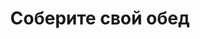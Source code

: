 ---
layout: lunch
title: "Соберите свой обед"
description: "<span class='text-primary'>Внимание!</span> Заказ обеда с доставкой на текущий день должен быть оформлен <b>до 11.00</b>."
subdescription1: "Читайте [условия доставки](/delivery/ 'Условия доставки | ХаусФреш')"
metadescription: "Заказать Обед в Офис. Большой выбор Блюд, Новое Домашнее Меню Каждый День. Доступные цены, Скидки. Организация Корпоративного Питания. | Доставка еды в офис"
metakeywords: "Заказ домашних комплексных обедов: Салаты, Супы, Вторые блюда, Гарниры, Хлеб, Выпечка, Напитки. Корпоративное питание. Доставка обедов в офис Минск"
sitetitle: "Комплексные Обеды 🥗 (Корпоративное питание) | Доставка в офис"
weekMenu:
- weekDay: Открыт приём заказов на Понедельник
  day: 10 сентября
  validFromOrderDate: "2018-09-07 11:31:00"
  validToOrderDate: "2018-09-10 10:59:59"
  courses:
  - title: Салаты
    items:
    - title: Салат «Папараць-кветка»
      id: 21	
      ingredients: говядина отварная, ветчина, овощи, яйцо, майонез
      weight: 150
      price: 2.95
    - title: Салат-коктейль  «Вянок»
      id: 22
      ingredients: ветчина, чернослив, огурец яйцо, майонез
      weight: 150
      price: 3.15
    - title: Салат из белокочанной капусты со свеклой и морковью
      id: 23
      ingredients: капуста, свекла, морковь, заправка
      weight: 150
      price: 1.50
  - title: Супы
    items:  
    - title: Суп из овощей с фасолью
      id: 24
      ingredients: 
      weight: 250
      price: 1.95
    - title: Щи из свежей капусты с картофелем
      id: 25
      ingredients: 
      weight: 250/20
      price: 1.95
  - title: Вторые блюда
    items:
    - title: Фрикадельки в соусе 
      id: 26
      ingredients: свинина, лук, морковь, соус сметанный
      weight: 110/50
      price: 3.10
    - title: Свинина деликатесная
      id: 27
      ingredients: свинина, специи
      weight: 145
      price: 3.95
    - title: Гуляш из свинины
      id: 28
      ingredients: свинина, специи
      weight: 75/75
      price: 3.30
  - title: Гарниры
    items:
    - title: Капуста, тушенная с яблоками
      id: 29
      ingredients: 
      weight: 200
      price: 1.50
    - title: Каша рассыпчатая рисовая
      id: 30
      ingredients: 
      weight: 150
      price: 0.85
- weekDay: Открыт приём заказов на Вторник
  day: 11 сентября 
  validFromOrderDate: "2018-09-10 11:00:00"
  validToOrderDate: "2018-09-11 10:59:59"
  courses:
  - title: Салаты
    items:
    - title: Салат «Мясной»
      id: 31
      ingredients: говядина отварная, овощи, майонез
      weight: 150
      price: 2.45
    - title: Винегрет с сельдью
      id: 32
      ingredients: овощи отварные, овощи маринованные, сельдь филе, заправка
      weight: 150
      price: 2.10
    - title: Салат «Капуста по-слуцки»
      id: 33
      ingredients: капуста белокочанная, морковь, маринад
      weight: 150
      price: 1.75
  - title: Супы
    items:  
    - title: Суп-пюре из разных овощей с сухариками
      id: 34
      ingredients: 
      weight: 250/10
      price: 2.40
    - title: Солянка сборная мясная
      id: 35
      ingredients: 
      weight: 250/30
      price: 2.95
  - title: Вторые блюда
    items:
    - title: Голубцы любительские
      id: 36
      ingredients: свинина, говядина, специи
      weight: 230/50
      price: 3.65
    - title: Котлета «Спатканне»
      id: 37
      ingredients: птица, свинина, специи, яйцо
      weight: 100
      price: 3.15
    - title: Цыплята табака
      id: 38
      ingredients: птица, специи
      weight: 150
      price: 2.35
  - title: Гарниры
    items:
    - title: Картофельное пюре
      id: 39
      ingredients: 
      weight: 150
      price: 0.95
    - title: Каша рассыпчатая с грибами и луком гречневая
      id: 40
      ingredients: 
      weight: 150
      price: 1.10
- weekDay: Открыт приём заказов на Среду
  day: 12 сентября
  validFromOrderDate: "2018-09-11 11:00:00"
  validToOrderDate: "2018-09-12 10:59:59"
  courses:
  - title: Салаты
    items:
    - title: Салат «Цезарь с птицей»
      id: 41
      ingredients: птица, овощи свежие, сыр, майонез
      weight: 200
      price: 3.45
    - title: Салат-коктейль «Павлинка»
      id: 42
      ingredients: птица отварная, овощи свежие, яйцо, майонез
      weight: 150
      price: 2.85
    - title: Салат «Слоеный»
      id: 43
      ingredients: овощи свежие, яйцо, сыр, майонез
      weight: 150
      price: 2.60
  - title: Супы
    items:  
    - title: Борщ «Могилевский»
      id: 44
      ingredients: 
      weight: 250/20
      price: 1.95
    - title: Суп с крупой перловой
      id: 45
      ingredients: 
      weight: 250
      price: 1.70
  - title: Вторые блюда
    items:
    - title: Жаркое «Прибужье»
      id: 46
      ingredients: колбаски домашние, картофель, грибы, специи, соус
      weight: 250
      price: 3.95
    - title: Котлета «Нежность»
      id: 47
      ingredients: филе хека
      weight: 120
      price: 3.15
    - title: Свинина, запеченная с сыром
      id: 48
      ingredients: свинина, сыр, специи
      weight: 100
      price: 3.70
  - title: Гарниры
    items:
    - title: Рис с овощами
      id: 49
      ingredients: 
      weight: 150
      price: 1.10
    - title: Баклажаны запеченные
      id: 50
      ingredients: 
      weight: 150
      price: 1.40
- weekDay: Открыт приём заказов на Четверг
  day: 13 сентября
  validFromOrderDate: "2018-09-12 11:00:00"
  validToOrderDate: "2018-09-13 10:59:59"
  courses:
  - title: Салаты
    items:
    - title: Салат «Любительский»
      id: 51
      ingredients: печень трески, картофель отварной, лук, горош.конс, майонез
      weight: 150
      price: 2.95
    - title: Салат «Греческий»
      id: 52
      ingredients: огурец свежий, помидор свежий, перец свежий, оливки, заправка
      weight: 200
      price: 3.65
    - title: Салат «Вежа»
      id: 53
      ingredients: овощи свежие, грибы марин., ветчина, яблоко свежее сыр, майонез
      weight: 150
      price: 2.10
  - title: Супы
    items:  
    - title: Рассольник Ленинградский
      id: 54
      ingredients: 
      weight: 250/20
      price: 2.15
    - title: Суп-пюре из зеленого горошка
      id: 55
      ingredients: 
      weight: 250
      price: 2.15
  - title: Вторые блюда
    items:
    - title: Горбуша жареная
      id: 56
      ingredients: рыба, специи
      weight: 120
      price: 3.45
    - title: Оладьи картофельные, фаршированные мясом
      id: 57
      ingredients: свинина, картофель, овощи, специи, сметана
      weight: 200/50
      price: 4.15
    - title: Птица запеченная с помидорами
      id: 58
      ingredients: птица, помидор, сыр, специи
      weight: 100
      price: 3.45
  - title: Гарниры
    items:
    - title: Каша перловая рассыпчатая
      id: 59
      ingredients: 
      weight: 150
      price: 0.90
    - title: Картофельное пюре
      id: 60
      ingredients: 
      weight: 150
      price: 0.95
- weekDay: Открыт приём заказов на Пятницу
  day: 7 сентября
  validFromOrderDate: "2018-09-06 11:00:00"
  validToOrderDate: "2018-09-07 11:30:59"
  courses:
  - title: Салаты
    items:
    - title: Салат из помидоров, капусты и сладкого перца
      id: 61
      ingredients: помидор св., капуста белокочанная, перец св., майонез
      weight: 150
      price: 2.15
    - title: Салат «Минутка»
      id: 62
      ingredients: свекла отварная, огурец маринованный, майонез
      weight: 150
      price: 2.10
    - title: Салат «Папараць-кветка»
      id: 63
      ingredients: говядина отварная, ветчина, овощи, яйцо, майонез
      weight: 150
      price: 2.95
  - title: Супы
    items:  
    - title: Солянка сборная мясная
      id: 64
      ingredients: 
      weight: 250/30
      price: 2.95
    - title: Суп-пюре из свежих грибов
      id: 65
      ingredients: 
      weight: 250
      price: 2.45
  - title: Вторые блюда
    items:
    - title: Филе птицы в сыре
      id: 66
      ingredients: птица, сыр, специи
      weight: 130
      price: 3.45
    - title: Бифштекс из говядины
      id: 67
      ingredients: говядина рубленая, специи
      weight: 100
      price: 3.45
    - title: Печень, жаренная по-домашнему
      id: 68	
      ingredients: печень говяжья, лук репчатый, специи
      weight: 105
      price: 3.20
  - title: Гарниры
    items:
    - title: Баклажаны запеченные
      id: 69
      ingredients: 
      weight: 150
      price: 1.40
    - title: Каша перловая рассыпчатая
      id: 70
      ingredients: 
      weight: 150
      price: 0.90
sharedCourses:
- title: Хлеб
  items:
  - title: Хлеб белый
    id: 1111
    ingredients: 
    weight: 40
    price: 0.10
  - title: Хлеб тёмный
    id: 1112    
    ingredients: 
    weight: 40
    price: 0.10
  - title: Хлеб белый (2 порции)
    id: 1113
    ingredients: 
    weight: 80
    price: 0.20
  - title: Хлеб тёмный (2 порции)
    id: 1114    
    ingredients: 
    weight: 80
    price: 0.20
- title: Выпечка
  items:
  - title: Сметанник
    id: 1115    
    ingredients: 
    weight: 75
    price: 0.85
  - title: Булочка чайная с творогом
    id: 1116    
    ingredients: 
    weight: 50
    price: 0.65
  - title: Маффин в ассортименте
    id: 1117    
    ingredients: 
    weight: 115
    price: 1.50
  - title: Круассан с шоколадом
    id: 1118    
    ingredients: 
    weight: 50
    price: 1.10
  - title: Круассан со сгущёнкой
    id: 1119    
    ingredients: 
    weight: 50
    price: 1.10
  - title: Слойка с вишней
    id: 1120    
    ingredients: 
    weight: 75
    price: 1.10
  - title: Слойка со сгущёнкой
    id: 1121    
    ingredients: 
    weight: 75
    price: 1.10
  - title: Слойка с сыром
    id: 1122    
    ingredients: 
    weight: 75
    price: 1.10
- title: Напитки
  items:
  - title: Холодный чай Фьюз Ти
    id: 1133
    ingredients: 
    weight: 500
    price: 2.50
  - title: Напиток Кока-Кола
    id: 1134
    ingredients: 
    weight: 500
    price: 2.00
  - title: Напиток Спрайт
    id: 1135
    ingredients: 
    weight: 500
    price: 2.00
  - title: Напиток Фанта Апельсин
    id: 1136
    ingredients: 
    weight: 500
    price: 2.00
  - title: Питьевая вода Бонаква
    id: 1135
    ingredients: 
    weight: 500
    price: 1.50
---